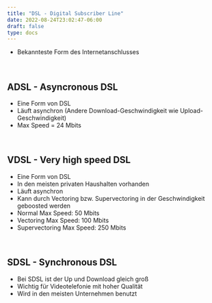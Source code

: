 ```yaml
---
title: "DSL - Digital Subscriber Line"
date: 2022-08-24T23:02:47-06:00
draft: false
type: docs
---
```


- Bekannteste Form des Internetanschlusses

<br>

## ADSL - Asyncronous DSL

- Eine Form von DSL
- Läuft asynchron (Andere Download-Geschwindigkeit wie Upload-Geschwindigkeit)
- Max Speed = 24 Mbits

<br>

## VDSL - Very high speed DSL

- Eine Form von DSL
- In den meisten privaten Haushalten vorhanden
- Läuft asynchron
- Kann durch Vectoring bzw. Supervectoring in der Geschwindigkeit geboosted werden
- Normal Max Speed: 50 Mbits
- Vectoring Max Speed: 100 Mbits
- Supervectoring Max Speed: 250 Mbits

<br>

## SDSL - Synchronous DSL

- Bei SDSL ist der Up und Download gleich groß
- Wichtig für Videotelefonie mit hoher Qualität
- Wird in den meisten Unternehmen benutzt
